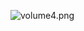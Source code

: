 ![volume4.png](https://camo.githubusercontent.com/8e0471e9a2b603bd2e359ce1d8cf4277c730ba71/687474703a2f2f693239362e70686f746f6275636b65742e636f6d2f616c62756d732f6d6d3137372f6b6576696e7365656b657231302f766f6c756d65345f7a7073746161796a6678332e706e67)
